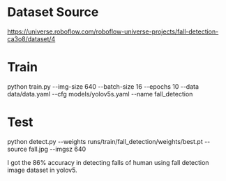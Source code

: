 # Dataset Source
https://universe.roboflow.com/roboflow-universe-projects/fall-detection-ca3o8/dataset/4

# Train
python train.py --img-size 640 --batch-size 16 --epochs 10 --data data/data.yaml --cfg models/yolov5s.yaml --name fall_detection

# Test
python detect.py --weights runs/train/fall_detection/weights/best.pt --source fall.jpg --imgsz 640

I got the 86% accuracy in detecting falls of human using fall detection image dataset in yolov5.